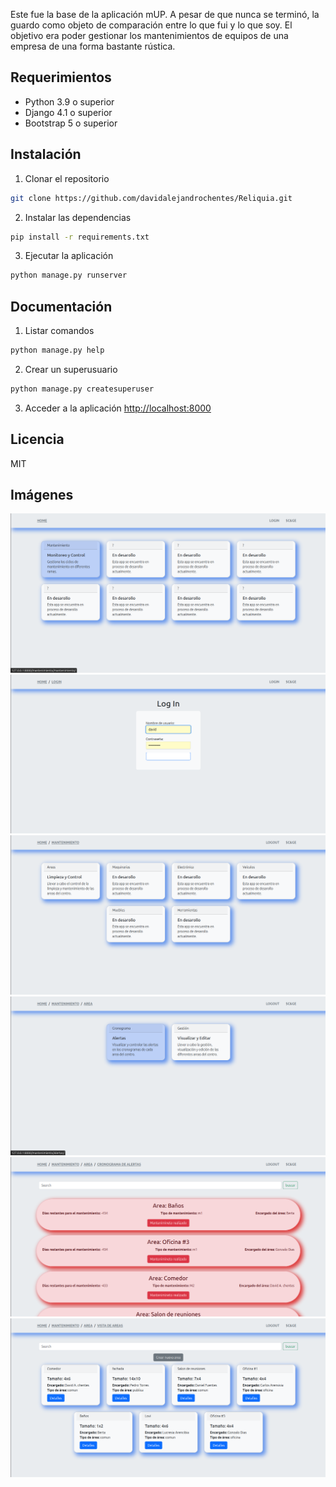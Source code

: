 Este fue la base de la aplicación mUP. A pesar de que nunca se terminó, la guardo como objeto de comparación entre lo que fui y lo que soy. El objetivo era poder gestionar los mantenimientos de equipos de una empresa de una forma bastante rústica.

## Requerimientos

- Python 3.9 o superior
- Django 4.1 o superior
- Bootstrap 5 o superior

## Instalación

1. Clonar el repositorio
```bash
git clone https://github.com/davidalejandrochentes/Reliquia.git
```
2. Instalar las dependencias
```bash
pip install -r requirements.txt
```
3. Ejecutar la aplicación
```bash
python manage.py runserver
```

## Documentación

1. Listar comandos
```bash
python manage.py help
```
2. Crear un superusuario
```bash
python manage.py createsuperuser
```
3. Acceder a la aplicación
[http://localhost:8000](http://localhost:8000)

## Licencia

MIT

## Imágenes

![alt text](<imagenes-readme/Captura desde 2025-01-26 09-31-10.png>) ![alt text](<imagenes-readme/Captura desde 2025-01-26 09-32-17.png>) ![alt text](<imagenes-readme/Captura desde 2025-01-26 09-32-48.png>) ![alt text](<imagenes-readme/Captura desde 2025-01-26 09-33-06.png>) ![alt text](<imagenes-readme/Captura desde 2025-01-26 09-33-15.png>) ![alt text](<imagenes-readme/Captura desde 2025-01-26 09-33-25.png>)